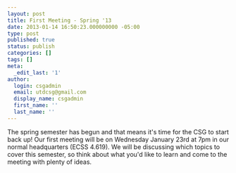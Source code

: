 ```yaml
---
layout: post
title: First Meeting - Spring '13
date: 2013-01-14 16:50:23.000000000 -05:00
type: post
published: true
status: publish
categories: []
tags: []
meta:
  _edit_last: '1'
author:
  login: csgadmin
  email: utdcsg@gmail.com
  display_name: csgadmin
  first_name: ''
  last_name: ''
---
```


The spring semester has begun and that means it's time for the CSG to start back up! Our first meeting will be on Wednesday January 23rd at 7pm in our normal headquarters (ECSS 4.619). We will be discussing which topics to cover this semester, so think about what you'd like to learn and come to the meeting with plenty of ideas.
